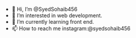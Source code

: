 - 👋 Hi, I’m @SyedSohaib456
- 👀 I’m interested in web development.
- 🌱 I’m currently learning front end.
- 📫 How to reach me instagram:@syedsohaib456


